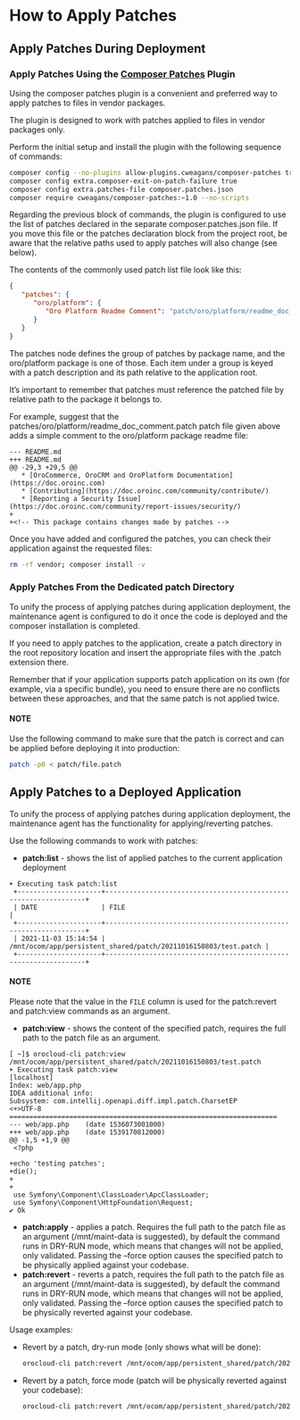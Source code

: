 <a id="orocloud-maintenance-patches"></a>

# How to Apply Patches

## Apply Patches During Deployment

### Apply Patches Using the <a href="https://github.com/cweagans/composer-patches/blob/1.x/README.md" target="_blank">Composer Patches</a> Plugin

Using the composer patches plugin is a convenient and preferred way to apply patches to files in vendor packages.

The plugin is designed to work with patches applied to files in vendor packages only.

Perform the initial setup and install the plugin with the following sequence of commands:

```bash
composer config --no-plugins allow-plugins.cweagans/composer-patches true
composer config extra.composer-exit-on-patch-failure true
composer config extra.patches-file composer.patches.json
composer require cweagans/composer-patches:~1.0 --no-scripts
```

Regarding the previous block of commands, the plugin is configured to use the list of patches declared in the separate composer.patches.json file. If you move this file or the patches declaration block from the project root, be aware that the relative paths used to apply patches will also change (see below).

The contents of the commonly used patch list file look like this:

```json
{
   "patches": {
      "oro/platform": {
         "Oro Platform Readme Comment": "patch/oro/platform/readme_doc_comment.patch"
      }
   }
}
```

The patches node defines the group of patches by package name, and the oro/platform package is one of those. Each item under a group is keyed with a patch description and its path relative to the application root.

It’s important to remember that patches must reference the patched file by relative path to the package it belongs to.

For example, suggest that the patches/oro/platform/readme_doc_comment.patch patch file given above adds a simple comment to the oro/platform package readme file:

```none
--- README.md
+++ README.md
@@ -29,3 +29,5 @@
   * [OroCommerce, OroCRM and OroPlatform Documentation](https://doc.oroinc.com)
   * [Contributing](https://doc.oroinc.com/community/contribute/)
   * [Reporting a Security Issue](https://doc.oroinc.com/community/report-issues/security/)
+
+<!-- This package contains changes made by patches -->
```

Once you have added and configured the patches, you can check their application against the requested files:

```bash
rm -rf vendor; composer install -v
```

### Apply Patches From the Dedicated patch Directory

To unify the process of applying patches during application deployment, the maintenance agent is configured to do it once the code is deployed and the composer installation is completed.

If you need to apply patches to the application, create a patch directory in the root repository location and insert the appropriate files with the .patch extension there.

Remember that if your application supports patch application on its own (for example, via a specific bundle), you need to ensure there are no conflicts between these approaches, and that the same patch is not applied twice.

#### NOTE
Use the following command to make sure that the patch is correct and can be applied before deploying it into production:

```bash
patch -p0 < patch/file.patch
```

## Apply Patches to a Deployed Application

To unify the process of applying patches during application deployment, the maintenance agent has the functionality for applying/reverting patches.

Use the following commands to work with patches:

* **patch:list** - shows the list of applied patches to the current application deployment

```none
➤ Executing task patch:list
 +---------------------+-----------------------------------------------------------------+
 | DATE                | FILE                                                            |
 +---------------------+-----------------------------------------------------------------+
 | 2021-11-03 15:14:54 | /mnt/ocom/app/persistent_shared/patch/20211016150803/test.patch |
 +---------------------+-----------------------------------------------------------------+
```

#### NOTE
Please note that the value in the `FILE` column is used for the patch:revert and patch:view commands as an argument.

* **patch:view** - shows the content of the specified patch, requires the full path to the patch file as an argument.

```none
[ ~]$ orocloud-cli patch:view /mnt/ocom/app/persistent_shared/patch/20211016150803/test.patch
➤ Executing task patch:view
[localhost]
Index: web/app.php
IDEA additional info:
Subsystem: com.intellij.openapi.diff.impl.patch.CharsetEP
<+>UTF-8
===================================================================
--- web/app.php    (date 1536073001000)
+++ web/app.php    (date 1539170812000)
@@ -1,5 +1,9 @@
 <?php

+echo 'testing patches';
+die();
+
+
 use Symfony\Component\ClassLoader\ApcClassLoader;
 use Symfony\Component\HttpFoundation\Request;
✔ Ok
```

* **patch:apply**  - applies a patch. Requires the full path to the patch file as an argument (/mnt/maint-data is suggested), by default the command runs in DRY-RUN mode, which means that changes will not be applied, only validated. Passing the –force option causes the specified patch to be physically applied against your codebase.
* **patch:revert** - reverts a patch, requires the full path to the patch file as an argument (/mnt/maint-data is suggested), by default the command runs in DRY-RUN mode, which means that changes will not be applied, only validated. Passing the –force option causes the specified patch to be physically reverted against your codebase.

Usage examples:

* Revert by a patch, dry-run mode (only shows what will be done):
  ```bash
  orocloud-cli patch:revert /mnt/ocom/app/persistent_shared/patch/20211016150803/test.patch
  ```
* Revert by a patch, force mode (patch will be physically reverted against your codebase):
  ```bash
  orocloud-cli patch:revert /mnt/ocom/app/persistent_shared/patch/20211016150803/test.patch --force
  ```

